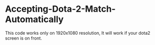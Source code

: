 # Accepting-Dota-2-Match-Automatically
This code works only on 1920x1080 resolution,
It will work if your dota2 screen is on front.
